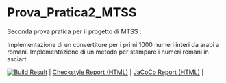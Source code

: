 # Prova_Pratica2_MTSS

Seconda prova pratica per il progetto di MTSS :

Implementazione di un convertitore per i primi 1000 numeri interi da arabi a romani.
Implementazione di un metodo per stampare i numeri romani in asciart.

[![Build Result](https://github.com/fabricenankam/Prova_Pratica2_MTSS/actions/workflows/build.yml/badge.svg?branch=develop)](https://github.com/fabricenankam/Prova_Pratica2_MTSS/actions/workflows/build.yml) | [Checkstyle Report (HTML)](https://github.com/fabricenankam/Prova_Pratica2_MTSS/actions) | [JaCoCo Report (HTML)](https://github.com/fabricenankam/Prova_Pratica2_MTSS/actions) |
